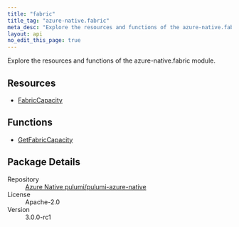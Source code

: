 ```yaml
---
title: "fabric"
title_tag: "azure-native.fabric"
meta_desc: "Explore the resources and functions of the azure-native.fabric module."
layout: api
no_edit_this_page: true
---
```


<!-- WARNING: this file was generated by Pulumi Docs Generator. -->
<!-- Do not edit by hand unless you're certain you know what you are doing! -->

Explore the resources and functions of the azure-native.fabric module.

<h2 id="resources">Resources</h2>
<ul class="api">
    <li><a href="fabriccapacity/" title="FabricCapacity">FabricCapacity</a></li>
</ul>

<h2 id="functions">Functions</h2>
<ul class="api">
    <li><a href="getfabriccapacity/" title="GetFabricCapacity">GetFabricCapacity</a></li>
</ul>

<h2 id="package-details">Package Details</h2>
<dl class="package-details">
	<dt>Repository</dt>
	<dd><a href="https://github.com/pulumi/pulumi-azure-native">Azure Native pulumi/pulumi-azure-native</a></dd>
	<dt>License</dt>
	<dd>Apache-2.0</dd>
	<dt>Version</dt>
	<dd>3.0.0-rc1</dd>
</dl>

